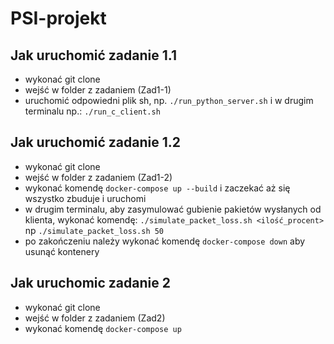 # PSI-projekt

## Jak uruchomić zadanie 1.1

- wykonać git clone
- wejść w folder z zadaniem (Zad1-1)
- uruchomić odpowiedni plik sh, np. `./run_python_server.sh` i w drugim terminalu np.: `./run_c_client.sh`

## Jak uruchomić zadanie 1.2

- wykonać git clone
- wejść w folder z zadaniem (Zad1-2)
- wykonać komendę `docker-compose up --build` i zaczekać aż się wszystko zbuduje i uruchomi
- w drugim terminalu, aby zasymulować gubienie pakietów wysłanych od klienta, wykonać komendę: `./simulate_packet_loss.sh <ilość_procent>` np `./simulate_packet_loss.sh 50`
- po zakończeniu należy wykonać komendę `docker-compose down` aby usunąć kontenery

## Jak uruchomic zadanie 2

- wykonać git clone
- wejść w folder z zadaniem (Zad2)
- wykonać komendę `docker-compose up`
